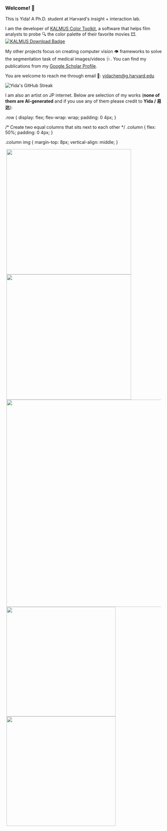### Welcome! :raised_hands:

<!-- This is Yida! A young fella :man_student: with an active mind :brain: that aspires to make ML / AI more intelligible through mechanistic interpretability and visualization tools. -->

This is Yida! A Ph.D. student at Harvard's insight + interaction lab.

I am the developer of [KALMUS Color Toolkit](https://github.com/KALMUS-Color-Toolkit/KALMUS), a software that helps film analysts to probe :mag: the color palette of their favorite movies :film_strip:. [![KALMUS Download Badge](https://img.shields.io/pypi/dm/kalmus)](https://pypi.org/project/kalmus/)

My other projects focus on creating computer vision :eye: frameworks to solve the segmentation task of medical images/videos :stethoscope:. You can find my publications from my [Google Scholar Profile](https://scholar.google.com/citations?user=PptmLrYAAAAJ&hl=en).

You are welcome to reach me through email :e-mail:: <yidachen@g.harvard.edu>

![Yida's GitHub Streak](http://github-readme-streak-stats.herokuapp.com?user=yc015&theme=radical&hide_border=true&date_format=M%20j%5B%2C%20Y%5D)

I am also an artist on JP internet. Below are selection of my works (**none of them are AI-generated** and if you use any of them please credit to **Yida / 易达**):

.row {
  display: flex;
  flex-wrap: wrap;
  padding: 0 4px;
}

/* Create two equal columns that sits next to each other */
.column {
  flex: 50%;
  padding: 0 4px;
}

.column img {
  margin-top: 8px;
  vertical-align: middle;
}

<div style="display:flex; flex-wrap:wrap; padding: 0 4px;">
  <img src="https://github.com/yc015/yc015/assets/69224866/bc0c7b9f-e5ec-46fa-81ee-4fcda813dfa5" height="400px"/>
  <img src="https://github.com/yc015/yc015/assets/69224866/e926d5fd-ff60-457f-9867-2e9e37d02efb" height="400px"/>
</div>
<div style="display:flex; flex-wrap:wrap; padding: 0 4px;">
  <img src="https://github.com/yc015/yc015/assets/69224866/c5ed5554-b1ee-4cc9-b8cd-af7ae3221dc6" width="662px"/>
</div>
<div style="display:flex; flex-wrap:wrap; padding: 0 4px;">
  <img src="https://github.com/yc015/yc015/assets/69224866/93216e2d-131e-4015-b227-54922ceae731" height="350px"/>
  <img src="https://github.com/yc015/yc015/assets/69224866/551c43ac-aa21-456d-b33f-755e012b70be" height="350px"/>
</div>

<!--
**yc015/yc015** is a ✨ _special_ ✨ repository because its `README.md` (this file) appears on your GitHub profile.

Here are some ideas to get you started:

- 🔭 I’m currently working on ...
- 🌱 I’m currently learning ...
- 👯 I’m looking to collaborate on ...
- 🤔 I’m looking for help with ...
- 💬 Ask me about ...
- 📫 How to reach me: ...
- 😄 Pronouns: ...
- ⚡ Fun fact: ...
-->
